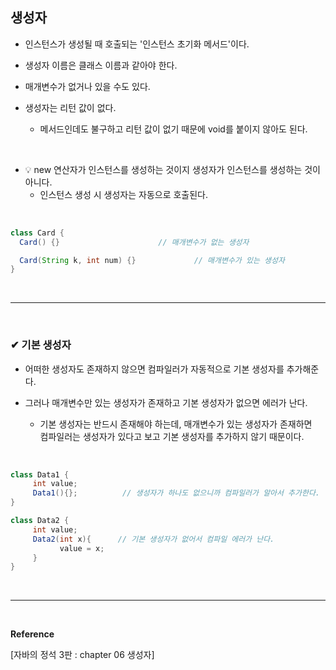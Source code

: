 ## 생성자
- 인스턴스가 생성될 때 호출되는 '인스턴스 초기화 메서드'이다.

- 생성자 이름은 클래스 이름과 같아야 한다.

- 매개변수가 없거나 있을 수도 있다.

- 생성자는 리턴 값이 없다.
  - 메서드인데도 불구하고 리턴 값이 없기 때문에 void를 붙이지 않아도 된다.
<br>

- 💡 new 연산자가 인스턴스를 생성하는 것이지 생성자가 인스턴스를 생성하는 것이 아니다.
  - 인스턴스 생성 시 생성자는 자동으로 호출된다.
<br>

```java
class Card {
  Card() {}                      // 매개변수가 없는 생성자

  Card(String k, int num) {}             // 매개변수가 있는 생성자
}
```
<br>
<hr>
<br>

### ✔ 기본 생성자
- 어떠한 생성자도 존재하지 않으면 컴파일러가 자동적으로 기본 생성자를 추가해준다.

- 그러나 매개변수만 있는 생성자가 존재하고 기본 생성자가 없으면 에러가 난다.
  - 기본 생성자는 반드시 존재해야 하는데, 매개변수가 있는 생성자가 존재하면<br>
  컴파일러는 생성자가 있다고 보고 기본 생성자를 추가하지 않기 때문이다.
<br>

```java
class Data1 {
     int value;
     Data1(){};          // 생성자가 하나도 없으니까 컴파일러가 알아서 추가한다.
}
```

```java
class Data2 {
     int value;
     Data2(int x){      // 기본 생성자가 없어서 컴파일 에러가 난다.
           value = x;
     }
}
```
<br>
<hr>
<br>

**Reference**<br>

[자바의 정석 3판 : chapter 06 생성자]

